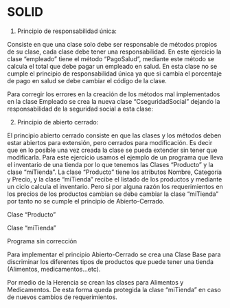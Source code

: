 # SOLID


1.	Principio de responsabilidad única:

 Consiste en que una clase solo debe ser responsable de métodos propios de su clase, cada clase debe tener una responsabilidad. En este ejercicio la clase “empleado” tiene el método “PagoSalud”, mediante este método se calcula el total que debe pagar un empleado en salud. En esta clase no se cumple el principio de responsabilidad única ya que si cambia el porcentaje de pago en salud se debe cambiar el código de la clase. 
 
 
Para corregir los errores en la creación de los métodos mal implementados en la clase Empleado se crea la nueva clase “CseguridadSocial” dejando la responsabilidad de la seguridad social a esta clase:
 
 
 

2.	Principio de abierto cerrado:

El principio abierto cerrado consiste en que las clases y los métodos deben estar abiertos para extensión, pero cerrados para modificación. Es decir que en lo posible una vez creada la clase se pueda extender sin tener que modificarla. 
Para este ejercicio usamos el ejemplo de un programa que lleva el inventario de una tienda por lo que tenemos las Clases “Producto” y la clase “miTienda”. La clase “Producto” tiene los atributos Nombre, Categoría y Precio, y la clase “miTienda” recibe el listado de los productos y mediante un ciclo calcula el inventario. Pero si por alguna razón los requerimientos en los precios de los productos cambian se debe cambiar la clase “miTienda” por tanto no se cumple el principio de Abierto-Cerrado.




 
Clase “Producto”
 
Clase “miTienda”
 
Programa sin corrección

Para implementar el principio Abierto-Cerrado se crea una Clase Base para discriminar los diferentes tipos de productos que puede tener una tienda (Alimentos, medicamentos…etc).
 

Por medio de la Herencia se crean las clases para Alimentos y Medicamentos. De esta forma queda protegida la clase “miTienda” en caso de nuevos cambios de requerimientos.

 



